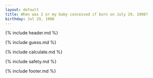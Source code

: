 ```yaml
---
layout: default
title: When was I or my baby conceived if born on July 29, 1908?
birthday: Jul 29, 1908
---
```


{% include header.md %}

{% include guess.md %}

{% include calculate.md %}

{% include safety.md %}

{% include footer.md %}



